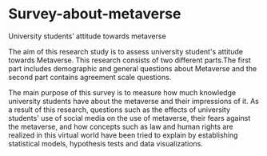 # Survey-about-metaverse
University students’ attitude towards metaverse

The aim of this research study is to assess university student's attitude towards Metaverse. This research consists of two different parts.The first part includes demographic and general questions about Metaverse and the second part contains agreement scale questions.

The main purpose of this survey is to measure how much knowledge university students have about the metaverse and their impressions of it. As a result of this research, questions such as the effects of university students' use of social media on the use of metaverse, their fears against the metaverse, and how concepts such as law and human rights are realized in this virtual world have been tried to explain by establishing statistical models, hypothesis tests and data visualizations.

